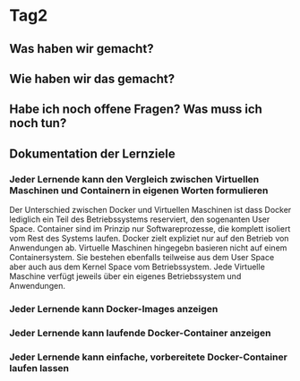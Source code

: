 # Tag2

## Was haben wir gemacht?

## Wie haben wir das gemacht?

## Habe ich noch offene Fragen? Was muss ich noch tun?

## Dokumentation der Lernziele

### Jeder Lernende kann den Vergleich zwischen Virtuellen Maschinen und Containern in eigenen Worten formulieren
Der Unterschied zwischen Docker und Virtuellen Maschinen ist dass Docker lediglich ein Teil des Betriebssystems reserviert, den sogenanten User Space. Container sind im Prinzip nur Softwareprozesse, die komplett isoliert vom Rest des Systems laufen. Docker zielt expliziet nur auf den Betrieb von Anwendungen ab. Virtuelle Maschinen hingegebn basieren nicht auf einem Containersystem. Sie bestehen ebenfalls teilweise aus dem User Space aber auch aus dem Kernel Space vom Betriebssystem. Jede Virtuelle Maschine verfügt jeweils über ein eigenes Betriebssystem und Anwendungen.

### Jeder Lernende kann Docker-Images anzeigen


### Jeder Lernende kann laufende Docker-Container anzeigen


### Jeder Lernende kann einfache, vorbereitete Docker-Container laufen lassen
